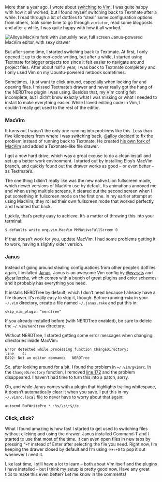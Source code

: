 <p>More than a year ago, I wrote about <a href="http://jeffkreeftmeijer.com/2010/stumbling-into-vim/">switching to Vim</a>. I was quite happy with how it all worked, but I found myself switching back to Textmate after a while. I read through a lot of dotfiles to “steal” some configuration options from others, took some time to go through <code>vimtutor</code>, read some blogposts and after a while, I was quite happy with how it all worked.</p>

<p><img alt="Alloys MacVim fork with Janus" src="http://jeffkreeftmeijer.com/images/vim2.png"><span class="small">My new, full screen Janus-powered MacVim editor, with sexy drawer</span></p>

<p>But after some time, I started switching back to Textmate. At first, I only opened it up to do non-code writing, but after a while, I started using Textmate for bigger projects too since it felt easier to navigate around project files. After about half a year, I was back to Textmate completely and I only used Vim on my Ubuntu-powered netbook sometimes.</p>

<p>Sometimes, I just want to click around, especially when looking for and opening files. I missed Textmate’s drawer and never really got the hang of the NERDTree plugin I was using. Besides that, my Vim config felt incomplete, but I didn’t know exactly what I was missing or what I needed to install to make everything easier. While I loved editing code in Vim, I couldn’t really get used to the rest of the editor.</p>

<h3 id="macvim">MacVim</h3>

<p>It turns out I wasn’t the only one running into problems like this. Less than five kilometers from where I was switching back, <a href="http://twitter.com/alloy" title="Eloy Durán">@alloy</a> decided to fix the problem instead of running back to Textmate. He created <a href="https://github.com/alloy/macvim">his own fork of MacVim</a> and added a Textmate-like file drawer.</p>

<p>I got a new hard drive, which was a great excuse to do a clean install and set up a better work environment. I started out by installing Eloy’s MacVim branch, and quickly found out the drawer works as good – or even better – as Textmate’s.</p>

<p>The one thing I didn’t really like was the new native Lion fullscreen mode, which newer versions of MacVim use by default. Its animations annoyed me and when using multiple screens, it cleared out the second screen when I put something in fullscreen mode on the first one. In my earlier attempt at using MacVim, they rolled their own fullscreen mode that worked perfectly and I wanted that back.</p>

<p>Luckily, that’s pretty easy to achieve. It’s a matter of throwing this into your terminal:</p>
<div class="highlight">
<pre><code class="console"><span class="gp">$</span> defaults write org.vim.MacVim MMNativeFullScreen 0
</code></pre>
</div>
<p>If that doesn’t work for you, update MacVim. I had some problems getting it to work, having a slightly older version.</p>

<h3 id="janus">Janus</h3>

<p>Instead of going around stealing configurations from other people’s dotfiles again, I installed <a href="https://github.com/carlhuda/janus">Janus</a>. Janus is an awesome Vim config by <a href="http://twitter.com/wycats" title="Yehuda Katz">@wycats</a> and <a href="http://twitter.com/carllerche" title="Carl Lerche">@carllerche</a>, which comes with a bunch of great plugins and color schemes and it probably has everything you need.</p>

<p>It installs NERDTree by default, which I don’t need because I already have a file drawer. It’s really easy to skip it, though. Before running <code>rake</code> in your <code>~/.vim</code> directory, create a file named <code>~/.janus.rake</code> and put this in:</p>
<div class="highlight">
<pre><code class="ruby"><span class="n">skip_vim_plugin</span> <span class="s2">"nerdtree"</span>
</code></pre>
</div>
<p>If you already installed before (with NERDTree enabled), be sure to delete the <code>~/.vim/nerdtree</code> directory.</p>

<p>Without NERDTree, I started getting some error messages when changing directories inside MacVim:</p>

<pre><code>Error detected while processing function ChangeDirectory:
line    4:
E492: Not an editor command:   NERDTree</code></pre>

<p>So, after looking around for a bit, I found the problem in <code>~/.vim/gvimrc</code>. In the <code>ChangeDirectory</code> function, I removed <a href="https://github.com/carlhuda/janus/blob/master/gvimrc#L172">line 172</a> and the problem disappeared. I haven’t had time to turn this into a patch, sorry.</p>

<p>Oh, and while Janus comes with a plugin that highlights trailing whitespace, it doesn’t automatically clear it when you save. I put this in my <code>~/.vimrc.local</code> file to never have to worry about that again:</p>

<pre><code>autocmd BufWritePre * :%s/\s\+$//e</code></pre>

<h3 id="click_click">Click, click?</h3>

<p>What I found amazing is how fast I started to get used to switching files without clicking and using the drawer. Janus installed Command-T and I started to use that most of the time. It can even open files in new tabs by pressing <code>^+T</code> instead of Enter after selecting the file you need. Right now, I’m keeping the drawer closed by default and I’m using<code> ⌘+⇧+D</code> to pop it out whenever I need it.</p>

<p>Like last time, I still have a lot to learn – both about Vim itself and the plugins I have installed – but I think my setup is pretty good now. Have any great tips to make this even better? Let me know in the comments!</p>